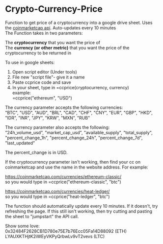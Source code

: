# Crypto-Currency-Price
Function to get price of a cryptocurrency into a google drive sheet. Uses the [coinmarketcap api](https://coinmarketcap.com/api/). Auto-updates every 10 minutes    
The Function takes in two parameters:  

The **cryptocurrency** that you want the price of  
The **currency (or other metric)** that you want the price of the cryptocurrency to be returned in

To use in google sheets:

1. Open script editor (Under tools)
2. File new "script file"- give it a name
3. Paste ccprice code and save
4. In your sheet, type in =ccprice(cryptocurrency, currency)  
   example:   
   =ccprice("ethereum", "USD")  

   
The currency parameter accepts the following currencies:  
"BTC", "USD", "AUD", "BRL", "CAD", "CHF", "CNY", "EUR", "GBP", "HKD", "IDR", "INR", "JPY", "KRW", "MXN", "RUB"

The currency parameter also accepts the following:  
"24h_volume_usd", "market_cap_usd", "available_supply", "total_supply",  
"percent_change_1h", "percent_change_24h", "percent_change_7d", "last_updated" 

The percent_change is in USD.  

If the cryptocurrency parameter isn't working, then find your cc on coinmarketcap and use the name in the website address. For example:

https://coinmarketcap.com/currencies/ethereum-classic/  
so you would type in =ccprice("ethereum-classic", "btc")

https://coinmarketcap.com/currencies/heat-ledger/  
so you would type in =ccprice("heat-ledger", "btc")  

The function should automatically update every 10 minutes. If it doesn't, try refreshing the page. If this still isn't working, then try cutting and pasting the sheet to "jumpstart" the API call.

Show some love:  
0x32484F2628CB1D780e75E7b76Ecc05Fa14D88092 (ETH)  
LYAUXKTHjtK2iWEyVKPyQrbwLv9vT2vevs (LTC)

 
